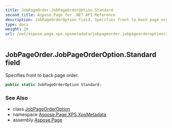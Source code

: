 ```yaml
---
title: JobPageOrder.JobPageOrderOption.Standard
second_title: Aspose.Page for .NET API Reference
description: JobPageOrderOption field. Specifies front to back page order
type: docs
weight: 20
url: /net/aspose.page.xps.xpsmetadata/jobpageorder.jobpageorderoption/standard/
---
```

## JobPageOrder.JobPageOrderOption.Standard field

Specifies front to back page order.

```csharp
public static JobPageOrderOption Standard;
```

### See Also

* class [JobPageOrderOption](../)
* namespace [Aspose.Page.XPS.XpsMetadata](../../jobpageorder.jobpageorderoption/)
* assembly [Aspose.Page](../../../)


